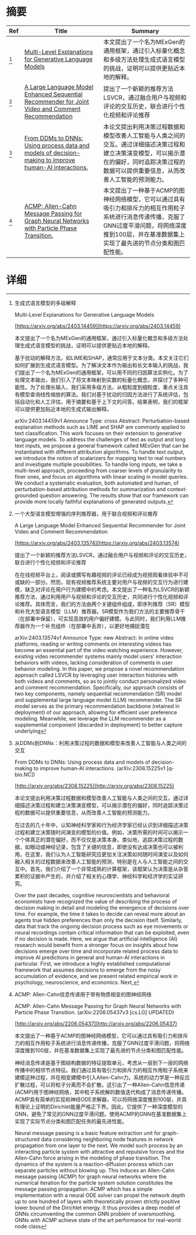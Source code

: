 # 摘要

| Ref | Title | Summary |
| --- | --- | --- |
| [^1] | [Multi-Level Explanations for Generative Language Models](https://arxiv.org/abs/2403.14459) | 本文提出了一个名为MExGen的通用框架，通过引入标量化概念和多级方法处理生成式语言模型的挑战，证明可以提供更贴近本地的解释。 |
| [^2] | [A Large Language Model Enhanced Sequential Recommender for Joint Video and Comment Recommendation](https://arxiv.org/abs/2403.13574) | 提出了一个新颖的推荐方法LSVCR，通过融合用户与视频和评论的交互历史，联合进行个性化视频和评论推荐 |
| [^3] | [From DDMs to DNNs: Using process data and models of decision-making to improve human-AI interactions.](http://arxiv.org/abs/2308.15225) | 本论文提出利用决策过程数据和模型改善人工智能与人类之间的交互。通过详细描述决策过程和建立决策演变模型，可以揭示潜在的偏好，同时追踪决策过程的数据可以提供重要信息，从而改善人工智能的预测能力。 |
| [^4] | [ACMP: Allen-Cahn Message Passing for Graph Neural Networks with Particle Phase Transition.](http://arxiv.org/abs/2206.05437) | 本文提出了一种基于ACMP的图神经网络模型，它可以通过具有吸引力和排斥力的相互作用粒子系统进行消息传递传播，克服了GNN过度平滑问题，将网络深度推到100层，并在基准数据集上实现了最先进的节点分类和图匹配性能。 |

# 详细

[^1]: 生成式语言模型的多级解释

    Multi-Level Explanations for Generative Language Models

    [https://arxiv.org/abs/2403.14459](https://arxiv.org/abs/2403.14459)

    本文提出了一个名为MExGen的通用框架，通过引入标量化概念和多级方法处理生成式语言模型的挑战，证明可以提供更贴近本地的解释。

    

    基于扰动的解释方法，如LIME和SHAP，通常应用于文本分类。本文关注它们如何扩展到生成式语言模型。为了解决文本作为输出和长文本输入的挑战，我们提出了一个名为MExGen的通用框架，可以用不同的归因算法实例化。为了处理文本输出，我们引入了将文本映射到实数的标量化概念，并探讨了多种可能性。为了处理长输入，我们采用多级方法，从粗粒度到细粒度，重点关注具有模型查询线性缩放的算法。我们对基于扰动的归因方法进行了系统评估，包括自动化和人工评估，用于摘要和基于上下文的问答。结果表明，我们的框架可以提供更加贴近本地的生成式输出解释。

    arXiv:2403.14459v1 Announce Type: cross  Abstract: Perturbation-based explanation methods such as LIME and SHAP are commonly applied to text classification. This work focuses on their extension to generative language models. To address the challenges of text as output and long text inputs, we propose a general framework called MExGen that can be instantiated with different attribution algorithms. To handle text output, we introduce the notion of scalarizers for mapping text to real numbers and investigate multiple possibilities. To handle long inputs, we take a multi-level approach, proceeding from coarser levels of granularity to finer ones, and focus on algorithms with linear scaling in model queries. We conduct a systematic evaluation, both automated and human, of perturbation-based attribution methods for summarization and context-grounded question answering. The results show that our framework can provide more locally faithful explanations of generated outputs.
    
[^2]: 一个大型语言模型增强的序列推荐器，用于联合视频和评论推荐

    A Large Language Model Enhanced Sequential Recommender for Joint Video and Comment Recommendation

    [https://arxiv.org/abs/2403.13574](https://arxiv.org/abs/2403.13574)

    提出了一个新颖的推荐方法LSVCR，通过融合用户与视频和评论的交互历史，联合进行个性化视频和评论推荐

    

    在在线视频平台上，阅读或撰写有趣视频的评论已经成为视频观看体验中不可或缺的一部分。然而，现有视频推荐系统主要对用户与视频的交互行为进行建模，缺乏对评论在用户行为建模中的考虑。本文提出了一种名为LSVCR的新颖推荐方法，通过利用用户与视频和评论的交互历史，共同进行个性化视频和评论推荐。具体而言，我们的方法由两个关键组件组成，即序列推荐（SR）模型和补充大型语言模型（LLM）推荐器。SR模型作为我们方法的主要推荐骨干（在部署中保留），可实现高效的用户偏好建模。与此同时，我们利用LLM推荐器作为一个补充组件（在部署中丢弃），以更好地捕捉潜在

    arXiv:2403.13574v1 Announce Type: new  Abstract: In online video platforms, reading or writing comments on interesting videos has become an essential part of the video watching experience. However, existing video recommender systems mainly model users' interaction behaviors with videos, lacking consideration of comments in user behavior modeling. In this paper, we propose a novel recommendation approach called LSVCR by leveraging user interaction histories with both videos and comments, so as to jointly conduct personalized video and comment recommendation. Specifically, our approach consists of two key components, namely sequential recommendation (SR) model and supplemental large language model (LLM) recommender. The SR model serves as the primary recommendation backbone (retained in deployment) of our approach, allowing for efficient user preference modeling. Meanwhile, we leverage the LLM recommender as a supplemental component (discarded in deployment) to better capture underlying 
    
[^3]: 从DDMs到DNNs：利用决策过程的数据和模型来改善人工智能与人类之间的交互

    From DDMs to DNNs: Using process data and models of decision-making to improve human-AI interactions. (arXiv:2308.15225v1 [q-bio.NC])

    [http://arxiv.org/abs/2308.15225](http://arxiv.org/abs/2308.15225)

    本论文提出利用决策过程数据和模型改善人工智能与人类之间的交互。通过详细描述决策过程和建立决策演变模型，可以揭示潜在的偏好，同时追踪决策过程的数据可以提供重要信息，从而改善人工智能的预测能力。

    

    在过去的几十年中，认知神经科学家和行为经济学家已经认识到详细描述决策过程和建立决策随时间演变的模型的价值。例如，决策所需的时间可以揭示一个个体真正的潜在偏好，而不仅仅是决策本身。类似地，追踪决策过程的数据，如眼动或神经记录，包含了关键的信息，即使没有达成决策也可以被利用。在这里，我们认为人工智能研究应更加关注决策如何随时间演变以及如何融入相关的过程数据来改善人工智能的预测，特别是在人与人工智能之间的交互中。首先，我们介绍了一个非常成熟的计算框架，该框架认为决策是从杂音累积的证据中产生的，并介绍了相关的心理学、神经科学和经济学的实证研究。

    Over the past decades, cognitive neuroscientists and behavioral economists have recognized the value of describing the process of decision making in detail and modeling the emergence of decisions over time. For example, the time it takes to decide can reveal more about an agents true hidden preferences than only the decision itself. Similarly, data that track the ongoing decision process such as eye movements or neural recordings contain critical information that can be exploited, even if no decision is made. Here, we argue that artificial intelligence (AI) research would benefit from a stronger focus on insights about how decisions emerge over time and incorporate related process data to improve AI predictions in general and human-AI interactions in particular. First, we introduce a highly established computational framework that assumes decisions to emerge from the noisy accumulation of evidence, and we present related empirical work in psychology, neuroscience, and economics. Next, 
    
[^4]: ACMP: Allen-Cahn信息传递用于带有物质相变的图神经网络

    ACMP: Allen-Cahn Message Passing for Graph Neural Networks with Particle Phase Transition. (arXiv:2206.05437v3 [cs.LG] UPDATED)

    [http://arxiv.org/abs/2206.05437](http://arxiv.org/abs/2206.05437)

    本文提出了一种基于ACMP的图神经网络模型，它可以通过具有吸引力和排斥力的相互作用粒子系统进行消息传递传播，克服了GNN过度平滑问题，将网络深度推到100层，并在基准数据集上实现了最先进的节点分类和图匹配性能。

    

    神经消息传递是基于图结构数据的特征提取单元，考虑从一层到下一层的网络传播中的相邻节点特征。我们通过具有吸引力和排斥力的相互作用粒子系统来建模这种过程，并在相变建模中引入Allen-Cahn力。系统的动力学是一种反应扩散过程，可以将粒子分离而不会扩散。这引出了一种Allen-Cahn信息传递(ACMP)用于图神经网络，其中粒子系统解的数值迭代构成了消息传递传播。ACMP具有简单的实现和神经ODE求解器，可以将网络深度推到100层，并具有理论上证明的Dirichlet能量严格正下界。因此，它提供了一种深度模型的GNN，避免了常见的GNN过度平滑问题。使用ACMP的GNN在基准数据集上实现了实际节点分类和图匹配任务的最先进性能。

    Neural message passing is a basic feature extraction unit for graph-structured data considering neighboring node features in network propagation from one layer to the next. We model such process by an interacting particle system with attractive and repulsive forces and the Allen-Cahn force arising in the modeling of phase transition. The dynamics of the system is a reaction-diffusion process which can separate particles without blowing up. This induces an Allen-Cahn message passing (ACMP) for graph neural networks where the numerical iteration for the particle system solution constitutes the message passing propagation. ACMP which has a simple implementation with a neural ODE solver can propel the network depth up to one hundred of layers with theoretically proven strictly positive lower bound of the Dirichlet energy. It thus provides a deep model of GNNs circumventing the common GNN problem of oversmoothing. GNNs with ACMP achieve state of the art performance for real-world node class
    

